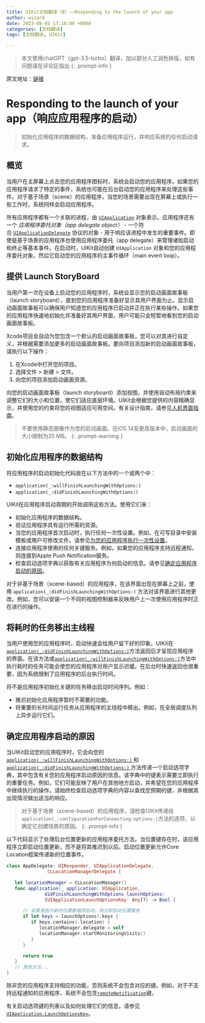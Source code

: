 ```yaml
---
title: UIKit文档翻译（9）——Responding to the launch of your app
author: wizard
date: 2023-08-05 17:10:00 +0800
categories: [文档翻译]
tags: [文档翻译, UIKit]

---
```


> 本文使用chatGPT（gpt-3.5-turbo）翻译，加以部分人工润色排版，如有问题请在评论区指出
{: .prompt-info }

原文地址：[链接](https://developer.apple.com/documentation/uikit/app_and_environment/managing_your_app_s_life_cycle/responding_to_memory_warnings)

# Responding to the launch of your app（响应应用程序的启动）

> 初始化应用程序的数据结构，准备应用程序运行，并响应系统的任何启动请求。

## 概览

当用户在主屏幕上点击您的应用程序图标时，系统会启动您的应用程序。如果您的应用程序请求了特定的事件，系统也可能在后台启动您的应用程序来处理这些事件。对于基于场景（scene）的应用程序，当您的场景需要出现在屏幕上或执行一些工作时，系统同样会启动应用程序。

所有应用程序都有一个关联的进程，由 [`UIApplication`](https://developer.apple.com/documentation/uikit/uiapplication) 对象表示。应用程序还有一个 *应用程序委托对象（app delegate object）* - 一个符合 [`UIApplicationDelegate`](https://developer.apple.com/documentation/uikit/uiapplicationdelegate) 协议的对象 - 用于响应该进程中发生的重要事件。即使是基于场景的应用程序也使用应用程序委托（app delegate）来管理诸如启动和终止等基本事件。在启动时，UIKit自动创建 `UIApplication` 对象和您的应用程序委托对象。然后它启动您的应用程序的主事件循环（main event loop）。

## 提供 Launch StoryBoard

当用户第一次在设备上启动您的应用程序时，系统会显示您的启动画面故事板（launch storyboard），直到您的应用程序准备好显示其用户界面为止。显示启动画面故事板可以确保用户知道您的应用程序已启动并正在执行某些操作。如果您的应用程序快速地初始化并准备好其用户界面，用户可能只会短暂地看到您的启动画面故事板。

Xcode项目会自动为您包含一个默认的启动画面故事板，您可以对其进行自定义，并根据需要添加更多的启动画面故事板。要向项目添加新的启动画面故事板，请执行以下操作：

1. 在Xcode中打开您的项目。
2. 选择文件 > 新建 > 文件。
3. 向您的项目添加启动画面资源。

向您的启动画面故事板（launch storyboard）添加视图，并使用自动布局约束来调整它们的大小和位置，使它们适应底层环境。UIKit会根据您提供的内容精确显示，并使用您的约束将您的视图适应可用空间。有关设计指南，请参见[人机界面指南](https://developer.apple.com/design/human-interface-guidelines/ios/visual-design/launch-screen)。

> 不要使用静态图像作为您的启动画面。在iOS 14及更高版本中，启动画面的大小限制为25 MB。
{: .prompt-warning }

## 初始化应用程序的数据结构

将应用程序的启动初始化代码放在以下方法中的一个或两个中：

* `application(_:willFinishLaunchingWithOptions:)`
* `application(_:didFinishLaunchingWithOptions:)`

UIKit在应用程序启动周期的开始调用这些方法。使用它们来：

* 初始化应用程序的数据结构。
* 验证应用程序具有运行所需的资源。
* 当您的应用程序首次启动时，执行任何一次性设置。例如，在可写目录中安装模板或用户可修改文件。请参见[为您的应用程序执行一次性设置](https://developer.apple.com/documentation/uikit/app_and_environment/responding_to_the_launch_of_your_app/performing_one-time_setup_for_your_app)。
* 连接应用程序使用的任何关键服务。例如，如果您的应用程序支持远程通知，则连接到Apple Push Notification服务。
* 检查启动选项字典以获取有关应用程序为何启动的信息。请参见[确定应用程序启动的原因](https://developer.apple.com/documentation/uikit/app_and_environment/responding_to_the_launch_of_your_app#2922740)。

对于非基于场景（scene-based）的应用程序，在该界面出现在屏幕上之前，使用 `application(_:didFinishLaunchingWithOptions:)` 方法对该界面进行其他更改。例如，您可以安装一个不同的视图控制器来反映用户上一次使用应用程序时正在进行的操作。

## 将耗时的任务移出主线程

当用户使用您的应用程序时，启动快速会给用户留下好的印象。UIKit在[`application(_:didFinishLaunchingWithOptions:)`](https://developer.apple.com/documentation/uikit/uiapplicationdelegate/1622921-application)方法返回后才呈现应用程序的界面。在该方法或[`application(_:willFinishLaunchingWithOptions:)`](https://developer.apple.com/documentation/uikit/uiapplicationdelegate/1623032-application)方法中执行耗时的任务可能会使您的应用程序对用户显示迟缓。在后台时快速返回也很重要，因为系统限制了应用程序的后台执行时间。

将不是应用程序初始化关键的任务移出启动时间序列。例如：

* 推迟初始化应用程序暂时不需要的功能。
* 将重要的长时间运行任务从应用程序的主线程中移出。例如，在全局调度队列上异步运行它们。

## 确定应用程序启动的原因

当UIKit启动您的应用程序时，它会向您的[`application(_:willFinishLaunchingWithOptions:)` ](https://developer.apple.com/documentation/uikit/uiapplicationdelegate/1623032-application)和[`application(_:didFinishLaunchingWithOptions:)` ](https://developer.apple.com/documentation/uikit/uiapplicationdelegate/1622921-application)方法传递一个启动选项字典，其中包含有关您的应用程序启动原因的信息。该字典中的键表示需要立即执行的重要任务。例如，它们可能反映了用户在其他地方启动，并希望在您的应用程序中继续执行的操作。请始终检查启动选项字典的内容以查找您预期的键，并根据其出现情况做出适当的响应。

> 对于基于场景（scene-based）的应用程序，请检查UIKit传递给`application(_:configurationForConnecting:options:)`方法的选项，以确定它创建场景的原因。
{: .prompt-info }

以下代码显示了处理后台位置更新的应用程序委托方法。当位置键存在时，该应用程序立即启动位置更新，而不是将其推迟到以后。启动位置更新允许Core Location框架传递新的位置事件。

```swift
class AppDelegate: UIResponder, UIApplicationDelegate, 
               CLLocationManagerDelegate {

   let locationManager = CLLocationManager()
   func application(_ application: UIApplication,
              didFinishLaunchingWithOptions launchOptions:
              [UIApplicationLaunchOptionsKey: Any]?) -> Bool {

      // 如果是因为新的位置数据而启动，则立即启动位置服务
      if let keys = launchOptions?.keys {
         if keys.contains(.location) {
            locationManager.delegate = self
            locationManager.startMonitoringVisits()
         }
      }

      return true
   }
   // 其他方法...
}
```

除非您的应用程序支持相应的功能，否则系统不会包含对应的键。例如，对于不支持远程通知的应用程序，系统不会包含[`remoteNotification`](https://developer.apple.com/documentation/uikit/uiapplication/launchoptionskey/1622967-remotenotification)键。

有关启动选项键的列表以及如何处理它们的信息，请参见[`UIApplication.LaunchOptionsKey`](https://developer.apple.com/documentation/uikit/uiapplication/launchoptionskey)。

